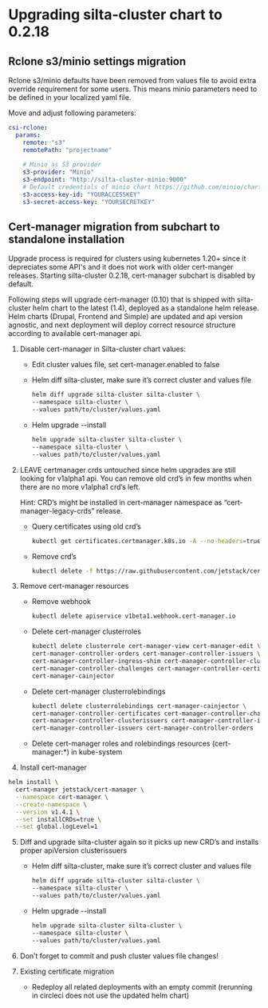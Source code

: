 # Upgrading silta-cluster chart to 0.2.18

## Rclone s3/minio settings migration

Rclone s3/minio defaults have been removed from values file to avoid extra override requirement for some users. This means minio parameters need to be defined in your localized yaml file.

Move and adjust following parameters:
```yaml
csi-rclone:
  params:
    remote: "s3"
    remotePath: "projectname"
    
    # Minio as S3 provider
    s3-provider: "Minio"
    s3-endpoint: "http://silta-cluster-minio:9000"
    # Default credentials of minio chart https://github.com/minio/charts/blob/master/minio/values.yaml
    s3-access-key-id: "YOURACCESSKEY"
    s3-secret-access-key: "YOURSECRETKEY"
```

## Cert-manager migration from subchart to standalone installation

Upgrade process is required for clusters using kubernetes 1.20+ since it depreciates some API's and it does not work with older cert-manger releases. Starting silta-cluster 0.2.18, cert-manager subchart is disabled by default.

Following steps will upgrade cert-manager (0.10) that is shipped with silta-cluster helm chart to the latest (1.4), deployed as a standalone helm release. Helm charts (Drupal, Frontend and Simple) are updated and api version agnostic, and next deployment will deploy correct resource structure according to available cert-manager api.  

1. Disable cert-manager in Silta-cluster chart values:

    - Edit cluster values file, set cert-manager.enabled to false

    - Helm diff silta-cluster, make sure it’s correct cluster and values file
        ```bash
        helm diff upgrade silta-cluster silta-cluster \
        --namespace silta-cluster \
        --values path/to/cluster/values.yaml
        ```

    - Helm upgrade --install
        ```bash
        helm upgrade silta-cluster silta-cluster \
        --namespace silta-cluster \
        --values path/to/cluster/values.yaml
        ```

2. LEAVE certmanager crds untouched since helm upgrades are still looking for v1alpha1 api. You can remove old crd’s in few months when there are no more v1alpha1 crd’s left. 

    Hint: CRD’s might be installed in cert-manager namespace as “cert-manager-legacy-crds” release.

    - Query certificates using old crd’s
      ```bash
      kubectl get certificates.certmanager.k8s.io -A --no-headers=true | wc -l
      ```

    - Remove crd’s
      ```bash
      kubectl delete -f https://raw.githubusercontent.com/jetstack/cert-manager/release-0.10/deploy/manifests/00-crds.yaml
      ```

3. Remove cert-manager resources

    - Remove webhook
      ```bash
      kubectl delete apiservice v1beta1.webhook.cert-manager.io
      ```

    - Delete cert-manager clusterroles
      ```bash
      kubectl delete clusterrole cert-manager-view cert-manager-edit \
      cert-manager-controller-orders cert-manager-controller-issuers \
      cert-manager-controller-ingress-shim cert-manager-controller-clusterissuers \
      cert-manager-controller-challenges cert-manager-controller-certificates \
      cert-manager-cainjector
      ```

    - Delete cert-manager clusterrolebindings
      ```bash
      kubectl delete clusterrolebindings cert-manager-cainjector \
      cert-manager-controller-certificates cert-manager-controller-challenges \
      cert-manager-controller-clusterissuers cert-manager-controller-ingress-shim \
      cert-manager-controller-issuers cert-manager-controller-orders
      ```

    - Delete cert-manager roles and rolebindings resources (cert-manager:*) in kube-system

4. Install cert-manager
```bash
helm install \
  cert-manager jetstack/cert-manager \
  --namespace cert-manager \
  --create-namespace \
  --version v1.4.1 \
  --set installCRDs=true \
  --set global.logLevel=1
```

5. Diff and upgrade silta-cluster again so it picks up new CRD’s and installs proper apiVersion clusterissuers

    - Helm diff silta-cluster, make sure it’s correct cluster and values file
      ```bash
      helm diff upgrade silta-cluster silta-cluster \
      --namespace silta-cluster \
      --values path/to/cluster/values.yaml
      ```

    - Helm upgrade --install 
      ```bash
      helm upgrade silta-cluster silta-cluster \
      --namespace silta-cluster \
      --values path/to/cluster/values.yaml
      ```

6. Don’t forget to commit and push cluster values file changes!

7. Existing certificate migration

    - Redeploy all related deployments with an empty commit (rerunning in circleci does not use the updated helm chart)
